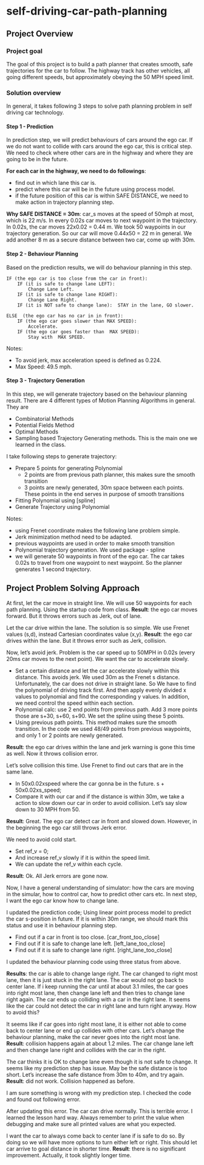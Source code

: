 # self-driving-car-path-planning

## Project Overview
### Project goal 
The goal of this project is to build a path planner that creates smooth, safe trajectories for the car to follow. The highway track has other vehicles, all going different speeds, but approximately obeying the 50 MPH speed limit.
### Solution overview
In general, it takes following 3 steps to solve path planning problem in self driving car technology. 
#### Step 1 - Prediction
In prediction step, we will predict behaviours of cars around the ego car. If we do not want to collide with cars around the ego car, this is critical step. We need to check where other cars are in the highway and where they are going to be in the future.

**For each car in the highway, we need to do followings**:
- find out in which lane this car is.
- predict where this car will be in the future using process model. 
- if the future position of this car is within SAFE DISTANCE, we need to make action in trajectory planning step. 

**Why SAFE DISTANCE = 30m**:
car_s moves at the speed of 50mph at most, which is 22 m/s. In every 0.02s car moves to next waypoint in the trajectory. In 0.02s, the car moves 22x0.02 = 0.44 m. We took 50 waypoints in our trajectory generation. So our car will move 0.44x50 = 22 m in general. We add another 8 m as a secure distance between two car, come up with 30m. 

#### Step 2 - Behaviour Planning
Based on the prediction results, we will do behaviour planning in this step.
```
IF (the ego car is too close from the car in front):
	IF (it is safe to change lane LEFT):
		Change Lane Left.
	IF (it is safe to change lane RIGHT):
		Change Lane Right.
	IF (it is NOT safe to change lane):  STAY in the lane, GO slower.

ELSE  (the ego car has no car in in front):
	IF (the ego car goes slower than MAX SPEED): 
		Accelerate. 
	IF (the ego car goes faster than  MAX SPEED): 
		Stay with  MAX SPEED. 
```
Notes:
- To avoid jerk, max acceleration speed is defined as 0.224.
- Max Speed: 49.5 mph.

#### Step 3 - Trajectory Generation
In this step, we will generate trajectory based on the behaviour planning result. There are 4 different types of Motion Planning Algorithms in general. They are 
- Combinatorial Methods
- Potential Fields Method
- Optimal Methods
- Sampling based Trajectory Generating methods. This is the main one we learned in the class.

I take following steps to generate trajectory:
- Prepare 5 points for generating Polynomial
   - 2 points are from previous path planner, this makes sure the smooth transition
   - 3 points are newly generated, 30m space between each points. These points in the end serves in purpose of smooth transitions
- Fitting  Polynomial using [spline]
- Generate Trajectory using  Polynomial


Notes:
- using Frenet coordinate makes the following lane problem simple. 
- Jerk minimization method need to be adapted.  
- previous waypoints are used in order to make smooth transition 
- Polynomial trajectory generation. We used package - spline
- we will generate 50 waypoints in front of the ego car. The car takes 0.02s to travel from one waypoint to next waypoint. So the planner generates 1 second trajectory.



## Project Problem Solving Approach
At first, let the car move in straight line. We will use 50 waypoints for each path planning. Using the startup code from class. 
**Result**: the ego car moves forward. But it throws errors such as Jerk, out of lane.

Let the car drive within the lane. The solution is so simple. We use Frenet values (s,d), instead
Cartesian coordinates value (x,y). 
**Result**: the ego car drives within the lane. But it throws error such as Jerk, collision.

Now, let’s avoid jerk. Problem is the car speed up to 50MPH in 0.02s (every 20ms car moves to the next point). We want the car to accelerate slowly. 
- Set a certain distance and let the car accelerate slowly within this distance. This avoids jerk. We used 30m as the Frenet s distance. Unfortunately, the car does not drive in straight lane. So We have to find the polynomial of driving track first. And then apply evenly divided x values to polynomial and find the corresponding y values. In addition, we need control the speed within each section. 
- Polynomial calc: use 2 end points from previous path. Add 3 more points those are s+30, s+60, s+90. We set the spline using these 5 points. 
- Using previous path points. This method makes sure the smooth transition. In the code we used 48/49 points from previous waypoints, and only 1 or 2 points are newly generated. 

**Result**: the ego car drives within the lane and jerk warning is gone this time as well. Now it throws collision error.

Let’s solve collision this time. Use Frenet to find out cars that are in the same lane. 
- In 50x0.02xspeed where the car gonna be in the future. s + 50x0.02xs_speed;
- Compare it with our car and if the distance is within 30m, we take a action to slow down our car in order to avoid collision. Let’s say slow down to 30 MPH from 50.

**Result**: Great. The ego car detect car in front and slowed down.  However, in the beginning the ego car still throws Jerk error.  

We need to avoid cold start.
- Set ref_v = 0; 
- And increase ref_v slowly if it is within the speed limit.
- We can update the ref_v within each cycle.

**Result**: Ok. All Jerk errors are gone now. 

Now, I have a general understanding of simulator: how the cars are moving in the simular, how to control car, how to predict other cars etc. In next step, I want the ego car know how to change lane.

I updated the prediction code; Using linear point process model to predict the car s-position in future. If it is within 30m range, we should mark this status and use it in behaviour planning step.
- Find out if a car in front is too close. [car_front_too_close]  
- Find out if it is safe to change lane left.  [left_lane_too_close]
- Find out if it is safe to change lane right. [right_lane_too_close]

I updated the behaviour planning code using three status from above.

**Results**: the car is able to change lange right. The car changed to right most lane, then it is just stuck in the right lane. The car would not go back to center lane. 
If i keep running the car until at about 3.1 miles, the car goes into right most lane, then change lane left and then tries to change lane right again. The car ends up colliding with a car in the right lane. It seems like the car could not detect the car in right lane and turn right anyway. How to avoid this? 

It seems like if car goes into right most lane, it is either not able to come back to center lane or end up collides with other cars. Let’s change the behaviour planning, make the car never goes into the right most lane. 
**Result**: collision happens again at about 1.2 miles. The car change lane left and then change lane right and collides with the car in the right. 

The car thinks it is OK to change lane even though it is not safe to change. It seems like my prediction step has issue. May be the safe distance is too short. Let’s increase the safe distance from 30m to 40m, and try again.
**Result**: did not work. Collision happened as before. 

I am sure something is wrong with my prediction step. I checked the code and found out following error. 


After updating this error. The car can drive normally. This is terrible error. I learned the lesson hard way. Always remember to print the value when debugging and make sure all printed values are what you expected. 

I want the car to always come back to center lane if is safe to do so. By doing so we will have more options to turn either left or right. This should let car arrive to goal distance in shorter time. 
**Result**: there is no significant improvement. Actually, it took slightly longer time. 

